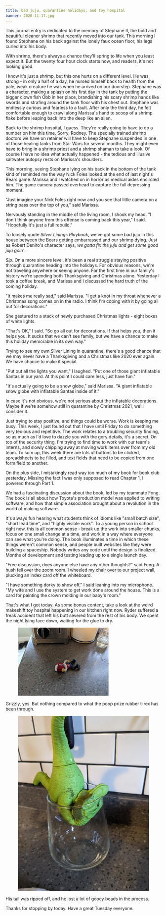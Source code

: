 ```yaml
---
title: bad juju, quarantine holidays, and toy hospital
banner: 2020-11-17.jpg
---
```


This journal entry is dedicated to the memory of Stephane II, the bold
and beautiful cleaner shrimp that recently moved into our tank.  This
morning I found Stephane on his back against the lonely faux ocean
floor, his legs curled into his body.

With shrimp, there's always a chance they'll spring to life when you
least expect it.  But the twenty four hour clock starts now, and
readers, it's not looking good.

I know it's just a shrimp, but this one hurts on a different level.
He was strong - in only a half of a day, he nursed himself back to
health from the pale, weak creature he was when he arrived on our
doorstep.  Stephane was a character, making a splash on his first day
in the tank by putting the bigger clown fish Obb in her place,
brandishing his scary shrimp hands like swords and strafing around the
tank floor with his chest out.  Stephane was endlessly curious and
fearless to a fault.  After only the third day, he felt comfortable
enough to crawl along Marissa's hand to scoop of a shrimp flake before
leaping back into the deep like an alien.

Back to the shrimp hospital, I guess.  They're really going to have to
do a number on him this time.  Sorry, Rodney.  The specially trained
shrimp doctors we have on retainer will have to keep Stephane
suspended in one of those healing tanks from Star Wars for several
months.  They might even have to bring in a shrimp priest and a shrimp
shaman to take a look.  Of course I have no idea what actually
happened - the tedious and illusive saltwater autopsy rests on
Marissa's shoulders.

This morning, seeing Stephane lying on his back in the bottom of the
tank kind of reminded me the way Nick Foles looked at the end of last
night's Bears game.  Marissa and I watched on in horror as medical
aides encircled him.  The game camera passed overhead to capture the
full depressing moment.

"Just imagine your Nick Foles right now and you see that little camera
on a string pass over the top of you," said Marissa.

Nervously standing in the middle of the living room, I shook my head.
"I don't think anyone from this offense is coming back this year," I
said.  "Hopefully it's just a full rebuild."

To loosely quote _Silver Linings Playbook_, we've got some bad juju in
this house between the Bears getting embarrassed and our shrimp dying.
Just as Robert Deniro's character says, _we gotta fix the juju and get
some good juju goin'_.

_Sip_.  On a more sincere level, it's been a real struggle staying
positive through quarantine heading into the holidays.  For obvious
reasons, we're not traveling anywhere or seeing anyone.  For the first
time in our family's history we're spending both Thanksgiving and
Christmas alone.  Yesterday I took a coffee break, and Marissa and I
discussed the hard truth of the coming holiday.

"It makes me really sad," said Marissa.  "I get a knot in my throat
whenever a Christmas song comes on in the radio.  I think I'm coping
with it by going all out for decorations."

She gestured to a stack of newly purchased Christmas lights - eight
boxes of white lights.

"That's OK," I said.  "So go all out for decorations.  If that helps
you, then it helps you.  It sucks that we can't see family, but we
have a chance to make this holiday memorable in its own way."

Trying to see my own Silver Lining in quarantine, there's a good
chance that we may never have a Thanksgiving and a Christmas like 2020
ever again.  We have chance to make it special.

"Put out all the lights you want," I laughed.  "Put one of those giant
inflatable Santas in our yard.  At this point I could care less, just
have fun."

"It's actually going to be a snow globe," said Marissa.  "A giant
inflatable snow globe with inflatable Santas inside of it."

In case it's not obvious, we're not serious about the inflatable
decorations.  Maybe if we're somehow still in quarantine by Christmas
2021, we'll consider it.

Just trying to stay positive, and things could be worse.  Work is
keeping me busy.  This week, I just found out that I have until Friday
to do something very tedious and repetitive.  The work relates to a
troubling security finding, so as much as I'd love to dazzle you with
the gory details, it's a secret.  On top of the security thing, I'm
trying to find time to work with our team's interns, and slowly
chipping away at moving work items over from my old team.  To sum up,
this week there are lots of buttons to be clicked, spreadsheets to be
filled, and text fields that need to be copied from one form field to
another.

On the plus side, I mistakingly read way too much of my book for book
club yesterday.  Missing the fact I was only supposed to read Chapter
1, I powered through Part 1.

We had a fascinating discussion about the book, led by my teammate
Fong.  The book is all about how Toyota's production model was applied
to writing software, and how that simple association brought about a
revolution in the world of making software.

It's always fun hearing what students think of idioms like "small
batch size", "short lead time", and "highly visible work".  To a young
person in school right now, this is all common sense - break up the
work into smaller chunks, focus on one small change at a time, and
work in a way where everyone can see what you're doing.  The book
illuminates a time in which these things weren't common sense, and
people built websites like they were building a spaceship.  Nobody
writes any code until the design is finalized.  Months of development
and testing leading up to a single launch day.

"Free discussion, does anyone else have any other thoughts?" said
Fong.  A hush fell over the zoom room.  I wheeled my chair over to our
project wall, plucking an index card off the whiteboard.

"I have something dorky to show off," I said leaning into my
microphone.  "My wife and I use the system to get work done around the
house.  This is a card for painting the crown molding in our baby's
room."

That's what I got today.  As some bonus content, take a look at the
weird makeshift toy hospital happening in our kitchen right now.
Ryder suffered a freak accident that left his butt severed from the
rest of his body.  We spent the night lying face down, waiting for the
glue to dry.

<figure>
<a href="/images/2020-11-17-ryder.jpg">
<img alt="2020 11 17 ryder" src="/images/2020-11-17-ryder.jpg"/>
</a>
</figure>

Grizzly, yes.  But nothing compared to what the poop prize rubber
t-rex has been through.

<figure>
<a href="/images/2020-11-17-dino.jpg">
<img alt="2020 11 17 dino" src="/images/2020-11-17-dino.jpg"/>
</a>
</figure>

His tail was ripped off, and he lost a lot of gooey beads in the
process.

Thanks for stopping by today.  Have a great Tuesday everyone.

